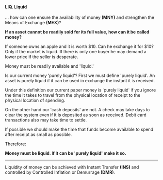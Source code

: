#### LIQ. Liquid

... how can one ensure the availability of money **(MNY)** and strengthen the Means of Exchange **(MEX)**?


**If an asset cannot be readily sold for its full value, how can it be called money?**

If someone owns an apple and it is worth $10.  Can he exchange it for $10?  Only if the market is liquid. If there is only one buyer he may demand a lower price if the seller is desperate.

Money must be readily available and 'liquid.'

Is our current money 'purely liquid'?  First we must define 'purely liquid'.  An asset is purely liquid if it can be used in exchange the instant it is received.

Under this definition our current paper money is 'purely liquid' if you ignore the time it takes to travel from the physical location of receipt to the physical location of spending.

On the other hand our 'cash deposits' are not.  A check may take days to clear the system even if it is deposited as soon as received.  Debit card transactions also may take time to settle.

If possible we should make the time that funds become available to spend after receipt as small as possible.


Therefore:

**Money must be liquid.  If it can be 'purely liquid' make it so.**

----------

Liquidity of money can be achieved with Instant Transfer **(INS)** and controlled by Controlled Inflation or Demurrage **(DMR)**.

